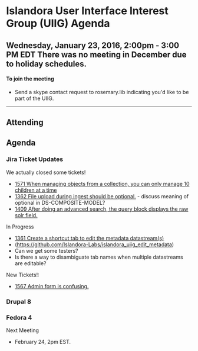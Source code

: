 # Islandora User Interface Interest Group (UIIG) Agenda
Wednesday, January 23, 2016, 2:00pm - 3:00 PM EDT 
There was no meeting in December due to holiday schedules.
---

#### To join the meeting
* Send a skype contact request to rosemary.lib indicating you'd like to be part of the UIIG.

---
## Attending

## Agenda 

### Jira Ticket Updates 

We actually closed some tickets! 
- [1571 When managing objects from a collection, you can only manage 10 children at a time](https://jira.duraspace.org/browse/ISLANDORA-1571)
- [1362  File upload during ingest should be optional.](https://jira.duraspace.org/browse/ISLANDORA-1362) - discuss meaning of optional in DS-COMPOSITE-MODEL?
- [1409 After doing an advanced search, the query block displays the raw solr field.](https://jira.duraspace.org/browse/ISLANDORA-1409)

In Progress
- [1361 Create a shortcut tab to edit the metadata datastream(s)](https://jira.duraspace.org/browse/ISLANDORA-1361)
 - (https://github.com/Islandora-Labs/islandora_uiig_edit_metadata) 
 - Can we get some testers? 
 - Is there a way to disambiguate tab names when multiple datastreams are editable?

New Tickets!: 
- [1567 Admin form is confusing.](https://jira.duraspace.org/browse/ISLANDORA-1567)


### Drupal 8


### Fedora 4



Next Meeting
- February 24, 2pm EST.

